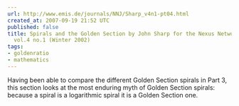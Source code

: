 ```yaml
---
url: http://www.emis.de/journals/NNJ/Sharp_v4n1-pt04.html
created_at: 2007-09-19 21:52 UTC
published: false
title: Spirals and the Golden Section by John Sharp for the Nexus Network Journal
  vol.4 no.1 (Winter 2002)
tags:
- goldenratio
- mathematics
---
```


Having been able to compare the different Golden Section spirals in Part 3, this section looks at the most enduring myth of Golden Section spirals: because a spiral is a logarithmic spiral it is a Golden Section one.
